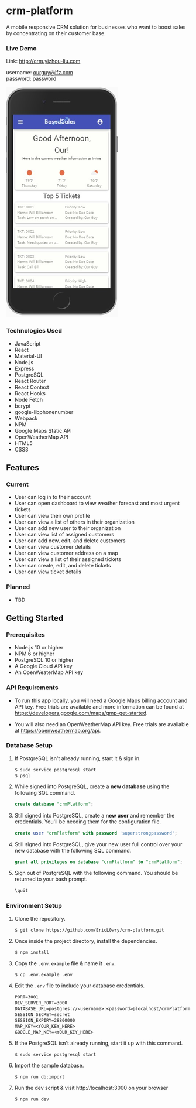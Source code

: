 # crm-platform
A mobile responsive CRM solution for businesses who want to boost sales by concentrating on their customer base.

### Live Demo

Link: http://crm.yizhou-liu.com

username: ourguy@lfz.com<br>
password: password


![demo](images/demo.jpg)

### Technologies Used
* JavaScript
* React
* Material-UI
* Node.js
* Express
* PostgreSQL
* React Router
* React Context
* React Hooks
* Node Fetch
* bcrypt
* google-libphonenumber
* Webpack
* NPM
* Google Maps Static API
* OpenWeatherMap API
* HTML5
* CSS3

## Features

### Current
* User can log in to their account
* User can open dashboard to view weather forecast and most urgent tickets
* User can view their own profile
* User can view a list of others in their organization
* User can add new user to their organization
* User can view list of assigned customers
* User can add new, edit, and delete customers
* User can view customer details
* User can view customer address on a map
* User can view a list of their assigned tickets
* User can create, edit, and delete tickets
* User can view ticket details

### Planned
* TBD

## Getting Started

### Prerequisites
* Node.js 10 or higher
* NPM 6 or higher
* PostgreSQL 10 or higher
* A Google Cloud API key
* An OpenWeaterMap API key

### API Requirements
* To run this app locally, you will need a Google Maps billing account and API key. Free trials are available and more information can be found at https://developers.google.com/maps/gmp-get-started.

* You will also need an OpenWeatherMap API key. Free trials are available at https://openweathermap.org/api.


### Database Setup
1. If PostgreSQL isn't already running, start it & sign in.
    ```shell
    $ sudo service postgresql start
    $ psql
    ```
2. While signed into PostgreSQL, create a **new database** using the following SQL command.
    ```sql
    create database "crmPlatform";
    ```
3. Still signed into PostgreSQL, create a **new user** and remember the credentials. You'll be needing them for the configuration file.
    ```sql
    create user "crmPlatform" with password 'superstrongpassword';
    ```
4. Still signed into PostgreSQL, give your new user full control over your new database with the following SQL command.
    ```sql
    grant all privileges on database "crmPlatform" to "crmPlatform";
    ```
5. Sign out of PostgreSQL with the following command. You should be returned to your bash prompt.
    ```sql
    \quit
    ```

### Environment Setup

1. Clone the repository.
    ```shell
    $ git clone https://github.com/EricL0wry/crm-platform.git
    ```
2. Once inside the project directory, install the dependencies.
    ```shell
    $ npm install
    ```
3. Copy the `.env.example` file & name it `.env`.
    ```shell
    $ cp .env.example .env
    ```
4. Edit the `.env` file to include your database credentials.
    ```
    PORT=3001
    DEV_SERVER_PORT=3000
    DATABASE_URL=postgres://<username>:<password>@localhost/crmPlatform
    SESSION_SECRET=secret
    SESSION_EXPIRY=28800000
    MAP_KEY=<YOUR_KEY_HERE>
    GOOGLE_MAP_KEY=<YOUR_KEY_HERE>
    ```
5. If the PostgreSQL isn't already running, start it up with this command.
    ```shell
    $ sudo service postgresql start
    ```
6. Import the sample database.
    ```shell
    $ npm run db:import
    ```
7. Run the dev script & visit http://localhost:3000 on your browser
    ```shell
    $ npm run dev
    ```
